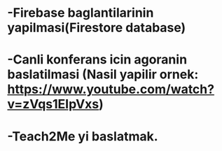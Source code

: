 # -Firebase baglantilarinin yapilmasi(Firestore database)
# -Canli konferans icin agoranin baslatilmasi (Nasil yapilir ornek: https://www.youtube.com/watch?v=zVqs1EIpVxs)
# -Teach2Me yi baslatmak.
